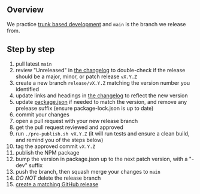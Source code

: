## Overview

We practice [trunk based development](https://trunkbaseddevelopment.com) and
`main` is the branch we release from.

## Step by step

1. pull latest `main`
1. review "Unreleased" in [the changelog](./CHANGELOG.md) to double-check if the
   release should be a major, minor, or patch release `vX.Y.Z`
1. create a new branch `release/vX.Y.Z` matching the version number you identified
1. update links and headings in [the changelog](./CHANGELOG.md) to reflect the new version
1. update [package.json](./package.json) if needed to match the version, and remove any prelease suffix (ensure package-lock.json is up to date)
1. commit your changes
1. open a pull request with your new release branch
1. get the pull request reviewed and approved
1. run `./pre-publish.sh vX.Y.Z` (it will run tests and ensure a clean build, and remind you of the steps below)
1. tag the approved commit `vX.Y.Z`
1. publish the NPM package
1. bump the version in package.json up to the next patch version, with a "-dev" suffix
1. push the branch, then squash merge your changes to `main`
1. *DO NOT* delete the release branch
1. [create a matching GitHub release](https://github.com/SymplifyConversion/sst-sdk-nodejs/releases/new)

